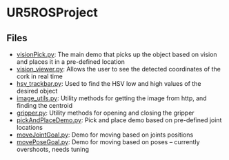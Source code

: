 # UR5ROSProject

## Files
* [visionPick.py](https://github.com/ashah03/UR5ROSProject/blob/master/src/visionPick.py): The main demo that picks up the object based on vision and places it in a pre-defined location  
* [vision_viewer.py](https://github.com/ashah03/UR5ROSProject/blob/master/src/vision_viewer.py): Allows the user to see the detected coordinates of the cork in real time  
* [hsv_trackbar.py](https://github.com/ashah03/UR5ROSProject/blob/master/src/hsv_trackbar.py): Used to find the HSV low and high values of the desired object  
* [image_utils.py](https://github.com/ashah03/UR5ROSProject/blob/master/src/image_utils.py): Utility methods for getting the image from http, and finding the centroid  
* [gripper.py](https://github.com/ashah03/UR5ROSProject/blob/master/src/gripper.py): Utility methods for opening and closing the gripper  
* [pickAndPlaceDemo.py](https://github.com/ashah03/UR5ROSProject/blob/master/src/pickAndPlaceDemo.py): Pick and place demo based on pre-defined joint locations  
* [moveJointGoal.py](https://github.com/ashah03/UR5ROSProject/blob/master/src/moveJointGoal.py): Demo for moving based on joints positions  
* [movePoseGoal.py](https://github.com/ashah03/UR5ROSProject/blob/master/src/movePoseGoal.py): Demo for moving based on poses – currently overshoots, needs tuning  
